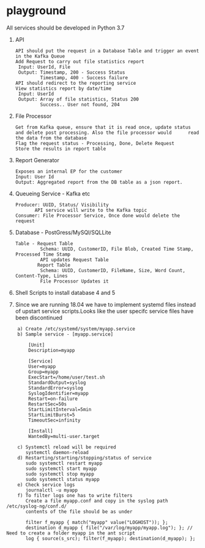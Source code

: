 # playground
 All services should be developed in Python 3.7

1. API
   ```
   API should put the request in a Database Table and trigger an event in the Kafka Queue
   Add Request to carry out file statistics report
    Input: UserId, File
    Output: Timestamp, 200 - Success Status
            Timestamp, 400 - Success failure
   API should redirect to the reporting service
   View statistics report by date/time
    Input: UserId
    Output: Array of file statistics, Status 200
            Success.. User not found, 204
   ```
2. File Processor
   ```
   Get from Kafka queue, ensure that it is read once, update status and delete post processing. Also the file processor would      read the data from the database
   Flag the request status - Processing, Done, Delete Request
   Store the results in report table
   
   ```
   
3. Report Generator
   ```
   Exposes an internal EP for the customer 
   Input: User Id
   Output: Aggregated report from the DB table as a json report.
   
   ```

4. Queueing Service - Kafka etc
   ```
   Producer: UUID, Status/ Visibility
          API service will write to the Kafka topic
   Consumer: File Processor Service, Once done would delete the request
   
   ```
   
5. Database - PostGress/MySQl/SQLLite
   ```
   Table - Request Table
            Schema: UUID, CustomerID, File Blob, Created Time Stamp, Processed Time Stamp
            API updates Request Table
           Report Table
            Schema: UUID, CustomerID, FileName, Size, Word Count, Content-Type, Lines
            File Processor Updates it
    ```       
            
 6.  Shell Scripts to install database 4 and 5
 
 7. Since we are running 18.04 we have to implement systemd files instead of upstart service scripts.Looks like the user      specifc service files have been discontinued
 ```
     a) Create /etc/systemd/system/myapp.service
     b) Sample service - [myapp.service]
     
         [Unit]
         Description=myapp

         [Service]
         User=myapp
         Group=myapp
         ExecStart=/home/user/test.sh
         StandardOutput=syslog
         StandardError=syslog
         SyslogIdentifier=myapp
         Restart=on-failure
         RestartSec=50s
         StartLimitInterval=5min
         StartLimitBurst=5
         TimeoutSec=infinity

         [Install]
         WantedBy=multi-user.target
         
     c) Systemctl reload will be required
        systemctl daemon-reload
     d) Restarting/starting/stopping/status of service
        sudo systemctl restart myapp
        sudo systemctl start myapp
        sudo systemctl stop myapp
        sudo systemctl status myapp
     e) Check service logs
        journalctl -u myapp
     f) To filter logs one has to write filters
        Create a file myapp.conf and copy in the syslog path /etc/syslog-ng/conf.d/
        contents of the file should be as under
        
        filter f_myapp { match("myapp" value("LOGHOST")); };
        destination d_myapp { file("/var/log/myapp/myapp.log"); }; // Need to create a folder myapp in the ant script
        log { source(s_src); filter(f_myapp); destination(d_myapp); };
  ```   
        
         
         
            
           
   
   
   
